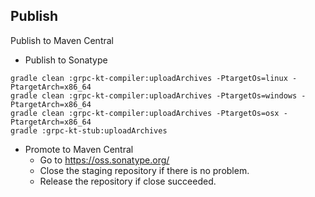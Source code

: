 ## Publish
Publish to Maven Central

* Publish to Sonatype
```
gradle clean :grpc-kt-compiler:uploadArchives -PtargetOs=linux -PtargetArch=x86_64
gradle clean :grpc-kt-compiler:uploadArchives -PtargetOs=windows -PtargetArch=x86_64
gradle clean :grpc-kt-compiler:uploadArchives -PtargetOs=osx -PtargetArch=x86_64
gradle :grpc-kt-stub:uploadArchives
```

* Promote to Maven Central
  * Go to https://oss.sonatype.org/
  * Close the staging repository if there is no problem.
  * Release the repository if close succeeded.